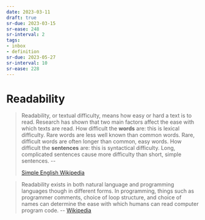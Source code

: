 ```yaml
---
date: 2023-03-11
draft: true
sr-due: 2023-03-15
sr-ease: 248
sr-interval: 2
tags:
- inbox
- definition
sr-due: 2023-05-27
sr-interval: 10
sr-ease: 228
---
```


# Readability

> Readability, or textual difficulty, means how easy or hard a text is to read.
> Research has shown that two main factors affect the ease with which texts are
> read. How difficult the **words** are: this is lexical difficulty. Rare words
> are less well known than common words. Rare, difficult words are often longer
> than common, easy words. How difficult the **sentences** are: this is
> syntactical difficulty. Long, complicated sentences cause more difficulty than
> short, simple sentences. --
>
> [Simple English Wikipedia](https://simple.wikipedia.org/wiki/Readability)

> Readability exists in both natural language and programming languages though
> in different forms. In programming, things such as programmer comments, choice
> of loop structure, and choice of names can determine the ease with which
> humans can read computer program code. --
> [Wikipedia](https://en.wikipedia.org/wiki/Readability)